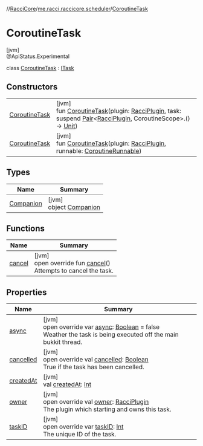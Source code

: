 //[RacciCore](../../../index.md)/[me.racci.raccicore.scheduler](../index.md)/[CoroutineTask](index.md)

# CoroutineTask

[jvm]\
@ApiStatus.Experimental

class [CoroutineTask](index.md) : [ITask](../-i-task/index.md)

## Constructors

| | |
|---|---|
| [CoroutineTask](-coroutine-task.md) | [jvm]<br>fun [CoroutineTask](-coroutine-task.md)(plugin: [RacciPlugin](../../me.racci.raccicore/-racci-plugin/index.md), task: suspend [Pair](https://kotlinlang.org/api/latest/jvm/stdlib/kotlin/-pair/index.html)&lt;[RacciPlugin](../../me.racci.raccicore/-racci-plugin/index.md), CoroutineScope&gt;.() -&gt; [Unit](https://kotlinlang.org/api/latest/jvm/stdlib/kotlin/-unit/index.html)) |
| [CoroutineTask](-coroutine-task.md) | [jvm]<br>fun [CoroutineTask](-coroutine-task.md)(plugin: [RacciPlugin](../../me.racci.raccicore/-racci-plugin/index.md), runnable: [CoroutineRunnable](../-coroutine-runnable/index.md)) |

## Types

| Name | Summary |
|---|---|
| [Companion](-companion/index.md) | [jvm]<br>object [Companion](-companion/index.md) |

## Functions

| Name | Summary |
|---|---|
| [cancel](cancel.md) | [jvm]<br>open override fun [cancel](cancel.md)()<br>Attempts to cancel the task. |

## Properties

| Name | Summary |
|---|---|
| [async](async.md) | [jvm]<br>open override var [async](async.md): [Boolean](https://kotlinlang.org/api/latest/jvm/stdlib/kotlin/-boolean/index.html) = false<br>Weather the task is being executed off the main bukkit thread. |
| [cancelled](cancelled.md) | [jvm]<br>open override val [cancelled](cancelled.md): [Boolean](https://kotlinlang.org/api/latest/jvm/stdlib/kotlin/-boolean/index.html)<br>True if the task has been cancelled. |
| [createdAt](created-at.md) | [jvm]<br>val [createdAt](created-at.md): [Int](https://kotlinlang.org/api/latest/jvm/stdlib/kotlin/-int/index.html) |
| [owner](owner.md) | [jvm]<br>open override val [owner](owner.md): [RacciPlugin](../../me.racci.raccicore/-racci-plugin/index.md)<br>The plugin which starting and owns this task. |
| [taskID](task-i-d.md) | [jvm]<br>open override var [taskID](task-i-d.md): [Int](https://kotlinlang.org/api/latest/jvm/stdlib/kotlin/-int/index.html)<br>The unique ID of the task. |
